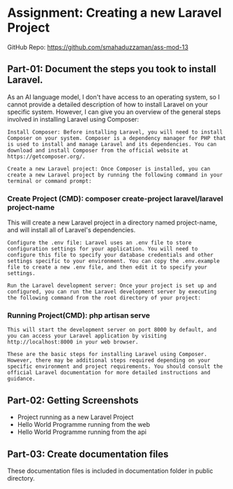 # Assignment: Creating a new Laravel Project

GitHub Repo: https://github.com/smahaduzzaman/ass-mod-13

## Part-01: Document the steps you took to install Laravel.

As an AI language model, I don't have access to an operating system, so I cannot provide a detailed description of how to install Laravel on your specific system. However, I can give you an overview of the general steps involved in installing Laravel using Composer:

    Install Composer: Before installing Laravel, you will need to install Composer on your system. Composer is a dependency manager for PHP that is used to install and manage Laravel and its dependencies. You can download and install Composer from the official website at https://getcomposer.org/.

    Create a new Laravel project: Once Composer is installed, you can create a new Laravel project by running the following command in your terminal or command prompt:

### Create Project (CMD): composer create-project laravel/laravel project-name

This will create a new Laravel project in a directory named project-name, and will install all of Laravel's dependencies.

    Configure the .env file: Laravel uses an .env file to store configuration settings for your application. You will need to configure this file to specify your database credentials and other settings specific to your environment. You can copy the .env.example file to create a new .env file, and then edit it to specify your settings.

    Run the Laravel development server: Once your project is set up and configured, you can run the Laravel development server by executing the following command from the root directory of your project:

### Running Project(CMD): php artisan serve

    This will start the development server on port 8000 by default, and you can access your Laravel application by visiting http://localhost:8000 in your web browser.

    These are the basic steps for installing Laravel using Composer. However, there may be additional steps required depending on your specific environment and project requirements. You should consult the official Laravel documentation for more detailed instructions and guidance.


## Part-02: Getting Screenshots
- Project running as a new Laravel Project
- Hello World Programme running from the web
- Hello World Programme running from the api

## Part-03: Create documentation files
These documentation files is included in documentation folder in public directory.
